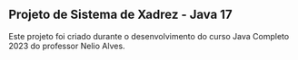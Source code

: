## Projeto de Sistema de Xadrez - Java 17
Este projeto foi criado durante o desenvolvimento do curso Java Completo 2023 do professor Nelio Alves.

